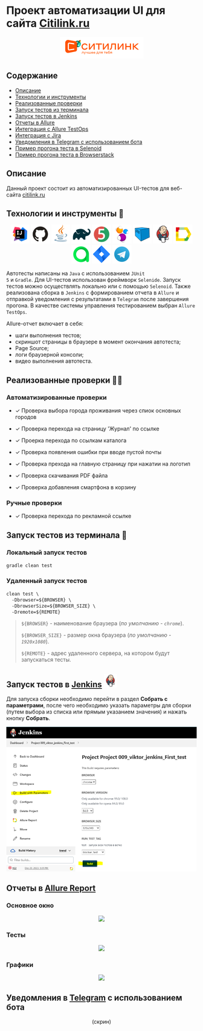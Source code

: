 <h1 >Проект автоматизации UI для сайта <a href="https://www.citilink.ru">Citilink.ru</a></h1>
<p align="center">
<img  src="images/screenshots/img.png">
</p>

## Содержание

* <a href="#description">Описание</a>
* <a href="#tools">Технологии и инструменты</a>
* <a href="#cases">Реализованные проверки</a>
* <a href="#console">Запуск тестов из терминала</a>
* <a href="#jenkins">Запуск тестов в Jenkins</a>
* <a href="#allure">Отчеты в Allure</a>
* <a href="#testops">Интеграция с Allure TestOps</a>
* <a href="#testops">Интеграция с Jira</a>
* <a href="#telegram">Уведомления в Telegram с использованием бота</a>
* <a href="#selenoidvideo">Пример прогона теста в Selenoid</a>
* <a href="#browserstackvideo">Пример прогона теста в Browserstack</a>


<a id="description"></a>
## Описание

Данный проект состоит из автоматизированных UI-тестов для веб-сайта [citilink.ru](https://www.citilink.ru/)

<a id="tools"></a>
## Технологии и инструменты 🧰

<div align="center">
<a href="https://www.jetbrains.com/idea/"><img alt="InteliJ IDEA" height="50" src="images/logo/Idea.svg" width="50"/></a>
<a href="https://github.com/"><img alt="GitHub" height="50" src="images/logo/GitHub.svg" width="50"/></a>  
<a href="https://www.java.com/"><img alt="Java" height="50" src="images/logo/Java.svg" width="50"/></a>
<a href="https://gradle.org/"><img alt="Gradle" height="50" src="images/logo/Gradle.svg" width="50"/></a>  
<a href="https://junit.org/junit5/"><img alt="JUnit 5" height="50" src="images/logo/Junit5.svg" width="50"/></a>
<a href="https://selenide.org/"><img alt="Selenide" height="50" src="images/logo/Selenide.svg" width="50"/></a>
<a href="https://aerokube.com/selenoid/"><img alt="Selenoid" height="50" src="images/logo/Selenoid.svg" width="50"/></a>
<a href="https://www.jenkins.io/"><img alt="Jenkins" height="50" src="images/logo/Jenkins.svg" width="50"/></a>
<a href="https://github.com/allure-framework/"><img alt="Allure Report" height="50" src="images/logo/Allure.svg" width="50"/></a>
<a href="https://qameta.io/"><img alt="Allure TestOps" height="50" src="images/logo/Allure_TO.svg" width="50"/></a>
<a href="https://www.atlassian.com/software/jira"><img alt="Jira" height="50" src="images/logo/Jira.svg" width="50"/></a>
<a href="https://telegram.org/"><img alt="Telegram" height="50" src="images/logo/Telegram.svg" width="50"/></a>
</div>


Автотесты написаны на <code>Java</code> с использованием <code>JUnit 5</code> и <code>Gradle</code>.
Для UI-тестов использован фреймворк <code>Selenide</code>.
Запуск тестов можно осуществлять локально или с помощью <code>Selenoid</code>.
Также реализована сборка в <code>Jenkins</code> с формированием отчета в <code>Allure</code> и отправкой уведомления с результатами в <code>Telegram</code> после завершения прогона.
В качестве системы управления тестированием выбран <code>Allure TestOps</code>.

Allure-отчет включает в себя:

* шаги выполнения тестов;
* скриншот страницы в браузере в момент окончания автотеста;
* Page Source;
* логи браузерной консоли;
* видео выполнения автотеста.

<a id="cases"></a>
## Реализованные проверки :male_detective:

### Автоматизированные проверки
- ✓ Проверка выбора города проживания через спиок основных городов

- ✓ Проверка перехода на страницу 'Журнал' по ссылке

- ✓ Проерка перехода по ссылкам каталога

- ✓ Проверка появления ошибки при вводе пустой почты

- ✓ Проверка прехода на главную страницу при нажатии на логотип

- ✓ Проверка скачивания PDF файла

- ✓ Проверка добавления смартфона в корзину

### Ручные проверки
- ✓ Проверка перехода по рекламной ссылке

<a id="console"></a>
##  Запуск тестов из терминала :rocket:
### Локальный запуск тестов

```
gradle clean test 
```

### Удаленный запуск тестов

```
clean test \
  -Dbrowser=${BROWSER} \
  -DbrowserSize=${BROWSER_SIZE} \
  -Dremote=${REMOTE}
```

> `${BROWSER}` - наименование браузера (_по умолчанию - <code>chrome</code>_).
>
>
> `${BROWSER_SIZE}` - размер окна браузера (_по умолчанию - <code>1920x1080</code>_).
>
> `${REMOTE}` - адрес удаленного сервера, на котором будут запускаться тесты.

<a id="jenkins"></a>
## Запуск тестов в [Jenkins](https://jenkins.autotests.cloud/job/Project%20009_viktor_jenkins_First_test) <img src="images/logo/Jenkins.svg" width="35" height="35"/>
Для запуска сборки необходимо перейти в раздел **Собрать с параметрами**, после чего необходимо указать параметры для сборки (путем выбора из списка или прямым указанием значения) и нажать кнопку **Собрать**.

<p align="center">
<img  src="images/screenshots/img_1.png">
</p>

## Отчеты в [Allure Report](https://jenkins.autotests.cloud/job/Project%20009_viktor_jenkins_First_test/allure)
### Основное окно

<p align="center">
<img src="images/screenshots/AllureOverview.png">
</p>

### Тесты

<p align="center">
<img src="images/screenshots/AllureBehaviors.png">
</p>

### Графики

<p align="center">
<img src="images/screenshots/AllureGraphs.png">
</p>

<a id="telegram"></a>
## Уведомления в [Telegram](https://web.telegram.org) с использованием бота
<p align="center">
(скрин)
</p>
